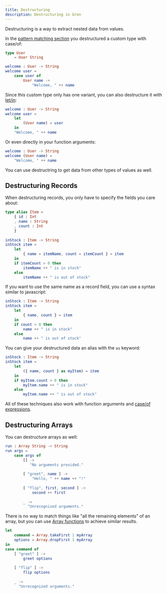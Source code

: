 ```yaml
---
title: Destructuring
description: Destructuring in Gren
---
```


Destructuring is a way to extract nested data from values.

In the [pattern matching section](/book/syntax/pattern_matching/#patterns-with-data) you destructured a custom type with case/of:

```elm
type User
    = User String

welcome : User -> String
welcome user =
    case user of
        User name ->
            "Welcome, " ++ name
```

Since this custom type only has one variant, you can also destructure it with [let/in](/book/syntax/lets/):

```elm
welcome : User -> String
welcome user =
    let
        (User name) = user
    in
    "Welcome, " ++ name
```

Or even directly in your function arguments:

```elm
welcome : User -> String
welcome (User name) =
    "Welcome, " ++ name
```

You can use destructring to get data from other types of values as well.

## Destructuring Records

When destructuring records, you only have to specify the fields you care about:

```elm
type alias Item =
    { id : Int
    , name : String
    , count : Int
    } 
    
inStock : Item -> String
inStock item =
    let
        { name = itemName, count = itemCount } = item
    in
    if itemCount > 0 then
        itemName ++ " is in stock"
    else
        itemName ++ " is out of stock"
```

If you want to use the same name as a record field, you can use a syntax similar to javascript:

```elm
inStock : Item -> String
inStock item =
    let
        { name, count } = item
    in
    if count > 0 then
        name ++ " is in stock"
    else
        name ++ " is out of stock"
```

You can give your destructured data an alias with the `as` keyword:

```elm
inStock : Item -> String
inStock item =
    let
        ({ name, count } as myItem) = item
    in
    if myItem.count > 0 then
        myItem.name ++ " is in stock"
    else
        myItem.name ++ " is out of stock"
```

All of these techniques also work with function arguments and [case/of expressions](/book/pattern-matching).

## Destructuring Arrays

You can destructure arrays as well:

```elm
run : Array String -> String
run args =
    case args of
        [] ->
           "No arguments provided."
            
        [ "greet", name ] ->
            "Hello, " ++ name ++ "!"
        
        [ "flip", first, second ] ->
            second ++ first 
            
        _ ->
          "Unrecognized arguments."
```

There is no way to match things like "all the remaining elements" of an array,
but you can use [Array functions](https://packages.gren-lang.org/package/gren-lang/core/latest/module/Array) to achieve similar results.

```elm
let
    command = Array.takeFirst 1 myArray
    options = Array.dropFirst 1 myArray
in
case command of
    [ "greet" ] ->
        greet options
    
    [ "flip" ] ->
        flip options
        
    _ ->
      "Unrecognized arguments."
```
